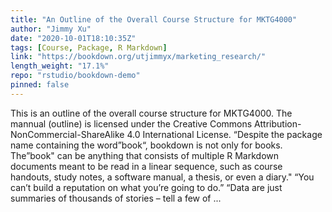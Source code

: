 ```yaml
---
title: "An Outline of the Overall Course Structure for MKTG4000"
author: "Jimmy Xu"
date: "2020-10-01T18:10:35Z"
tags: [Course, Package, R Markdown]
link: "https://bookdown.org/utjimmyx/marketing_research/"
length_weight: "17.1%"
repo: "rstudio/bookdown-demo"
pinned: false
---
```


This is an outline of the overall course structure for MKTG4000. The mannual (outline) is licensed under the Creative Commons Attribution-NonCommercial-ShareAlike 4.0 International License. “Despite the package name containing the word”book“, bookdown is not only for books. The”book" can be anything that consists of multiple R Markdown documents meant to be read in a linear sequence, such as course handouts, study notes, a software manual, a thesis, or even a diary." “You can’t build a reputation on what you’re going to do.” “Data are just summaries of thousands of stories – tell a few of ...
